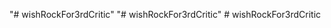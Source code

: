 "# wishRockFor3rdCritic" 
"# wishRockFor3rdCritic" 
#   w i s h R o c k F o r 3 r d C r i t i c  
 